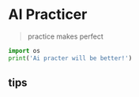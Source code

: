 # AI Practicer

> practice makes perfect



```python
import os
print('Ai practer will be better!')
```

## tips



